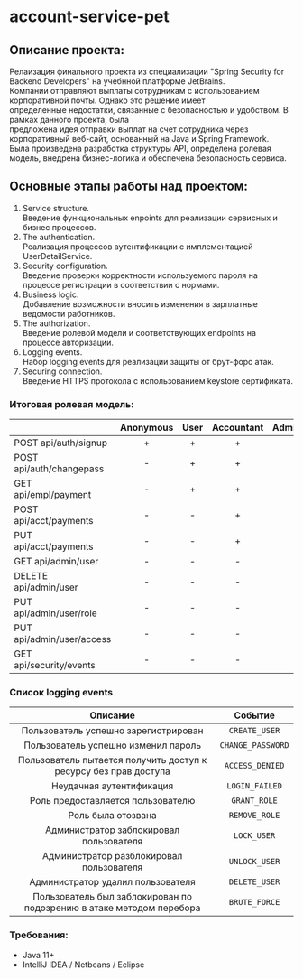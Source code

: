 # account-service-pet

## Описание проекта:  
  Релаизация финального проекта из специализации "Spring Security for Backend Developers" на учебнной платформе JetBrains.   
  Компании отправляют выплаты сотрудникам с использованием корпоративной почты. Однако это решение имеет  
  определенные недостатки, связанные с безопасностью и удобством. В рамках данного проекта, была  
  предложена идея отправки выплат на счет сотрудника через корпоративный веб-сайт, основанный на Java и Spring Framework.  
  Была произведена разработка структуры API, определена ролевая модель, внедрена бизнес-логика и обеспечена безопасность сервиса.  

## Основные этапы работы над проектом:
1. Service structure.  
  Введение функциональных enpoints для реализации сервисных и бизнес процессов.
2. The authentication.  
  Реализация процессов аутентификации с имплементацией UserDetailService.
3. Security configuration.  
  Введение проверки корректности используемого пароля на процессе регистрации в соответствии с нормами. 
4. Business logic.  
  Добавление возможности вносить изменения в зарплатные ведомости работников.
5. The authorization.    
  Введение ролевой модели и соответствующих endpoints на процессе авторизации.
6. Logging events.    
  Набор logging events для реализации защиты от брут-форс атак. 
7. Securing connection.  
  Введение HTTPS протокола с использованием keystore сертификата.
### Итоговая ролевая модель: 
|                           | Anonymous | User | Accountant | Administrator | Auditor |
|---------------------------|:---------:|:----:|:----------:|:-------------:|:-------:|
| POST api/auth/signup      |     +     |  +   |     +      |       +       |    +    |
| POST api/auth/changepass  |     -     |  +   |     +      |       +       |    -    |
| GET api/empl/payment      |     -     |  +   |     +      |       -       |    -    |
| POST api/acct/payments    |     -     |  -   |     +      |       -       |    -    |
| PUT api/acct/payments     |     -     |  -   |     +      |       -       |    -    |
| GET api/admin/user        |     -     |  -   |     -      |       +       |    -    |
| DELETE api/admin/user     |     -     |  -   |     -      |       +       |    -    |
| PUT api/admin/user/role   |     -     |  -   |     -      |       +       |    -    |
| PUT api/admin/user/access |     -     |  -   |     -      |       +       |    -    |
| GET api/security/events   |     -     |  -   |     -      |       -       |    +    |

### Список logging events
|Описание                       | Событие   | 
|:--------:                     |:--------: |
|Пользователь успешно зарегистрирован|```CREATE_USER```|
|Пользователь успешно изменил пароль|```CHANGE_PASSWORD```|      
|Пользователь пытается получить доступ к ресурсу без прав доступа|```ACCESS_DENIED```|  
|Неудачная аутентификация|```LOGIN_FAILED```|
|Роль предоставляется пользователю|```GRANT_ROLE```| 
|Роль была отозвана|```REMOVE_ROLE```| 
|Администратор заблокировал пользователя|```LOCK_USER```| 
|Администратор разблокировал пользователя|```UNLOCK_USER```| 
|Администратор удалил пользователя|```DELETE_USER```| 
|Пользователь был заблокирован по подозрению в атаке методом перебора|```BRUTE_FORCE```| 

### Требования:
- Java 11+
- IntelliJ IDEA / Netbeans / Eclipse
